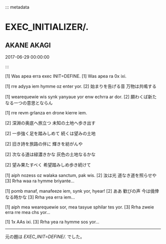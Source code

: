 ::: metadata

# EXEC_INITIALIZER/.

## AKANE AKAGI

2017-06-29 00:00:00

:::

[1] Was apea erra exec INIT=DEFINE.
[1] Was apea ra 0x ixi.

[1] rre adyya iem hymme oz enter yor.
[2] 始まりを告げる音 万物は共鳴する

[1] wearequewie wis synk yanyaue yor enw echrra ar dor.
[2] 願わくば新たなる一つの意思とならん

[1] rre revm grlanza en drone kierre iem.

[2] 深淵の奥底へ旅立つ 未知の土地へ歩き出す

[2] 一歩強く足を踏みしめて 続くは望みの土地

[2] 旧き詩を旅路の伴に 輝きを紡がんや

[2] 次なる道は緑濃きかな 灰色の土地なるかな

[2] 望み果たすべく 希望踏みしめ歩き続けて

[1] aiph nozess oz walaka sanctum, pak wis.
[2] 汝は光 道なき道を照らせや
[3] Rrha waa ra hymme briyante…

[1] pomb manaf, manafeeze iem, synk yor, hyear!
[2] ああ 歓びの声 今は僥倖なる時かな
[3] Rrha yea erra iem…

[1] aiph mea wearequewie sor, mea tasyue sphilar tes yor.
[3] Rrha zweie erra rre mea chs yor…

[1] 1x AAs ixi.
[3] Rrha yea ra hymme sos yor…

----

元の題は *EXEC_INIT=DEFINE/.* でした。
